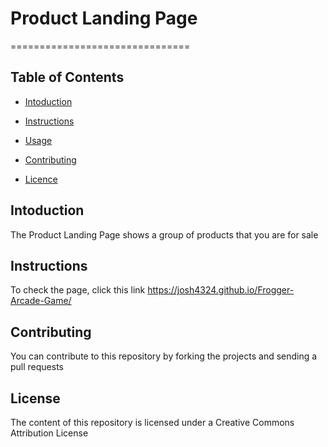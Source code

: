 # Product Landing Page

===============================


## Table of Contents


* [Intoduction](#imtoduction)

* [Instructions](#instructions)

* [Usage](#usage)

* [Contributing](#contributing)

* [Licence](#usage)



## Intoduction



The Product Landing Page shows a group of products that you are for sale


## Instructions



To check the page, click this link https://josh4324.github.io/Frogger-Arcade-Game/


## Contributing



You can contribute to this repository by forking the projects and sending a pull requests



## License



The content of this repository is licensed under a Creative Commons Attribution License








